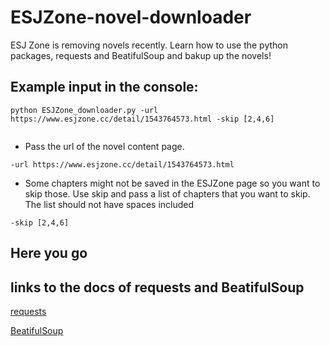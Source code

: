 # ESJZone-novel-downloader

ESJ Zone is removing novels recently. Learn how to use the python packages, requests and BeatifulSoup and bakup up the novels!

## Example input in the console:
```
python ESJZone_downloader.py -url https://www.esjzone.cc/detail/1543764573.html -skip [2,4,6]
                                                    
```

* Pass the url of the novel content page.
```
-url https://www.esjzone.cc/detail/1543764573.html 
```

* Some chapters might not be saved in the ESJZone page so you want to skip those. Use skip and pass a list of chapters that you want to skip.  The list should not have spaces included
```
-skip [2,4,6]
```

## Here you go

## links to the docs of requests and BeatifulSoup
[requests](https://docs.python-requests.org/en/master/)

[BeatifulSoup](https://www.crummy.com/software/BeautifulSoup/bs4/doc/)
